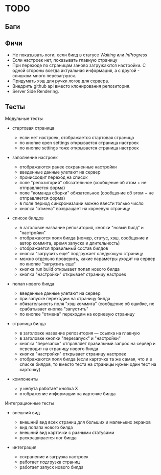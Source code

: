 # TODO

## Баги

## Фичи

-   Не показывать логи, если билд в статусе _Waiting_ или _InProgress_
-   Если настроек нет, показывать главную страницу
-   При переходе по страницам заново загружаются настройки.
    С одной стороны всегда актуальная информация, а с другой - слишком много перезагрузок.
-   Придумать хэш для ручки логов для сервера.
-   Внедрить github api вместо клонирования репозитория.
-   Server Side Rendering.

## Тесты

Модульные тесты

-   стартовая страница

    -   если нет настроек, отображается стартовая страница
    -   по кнопке open settings открывается страница настроек
    -   по кнопке settings тоже открывается страница настроек

-   заполнение настроек

    -   отображаются ранее сохраненные настройки
    -   введенные данные улетают на сервер
    -   проиисходит переход на список
    -   поле "репозиторий" обязательное (сообщение об этом + не отправляется форма)
    -   поле "команда сборки" обязательное (сообщение об этом + не отправляется форма)
    -   в поле период синхронизации можно ввести только число
    -   кнопка "отмена" возвращает на корневую страницу

-   список билдов

    -   в заголовке название репозитория, кнопки "новый билд" и "настройки"
    -   отображаются поля билда (номер, статус, хэш, сообщение и автор коммита, время запуска и длительность)
    -   отображается правильный состав билдов
    -   кнопка "загрузить еще" подгружает следующую страницу
    -   можно отдельно проверить, какие параметры уходят на сервер по кнопке "загрузить еще"
    -   кнопка run build открывает попап нового билда
    -   кнопка "настройки" открывает страницу настроек

-   попап нового билда

    -   введенные данные улетают на сервер
    -   при запуске переходим на страницу билда
    -   обязательность поля "хэш коммита" (сообщение об ошибке, не срабатывает кнопка "запустить"
    -   по кнопке "отмена" переходим на корневую страницу

-   страница билда

    -   в заголовке название репозитория — ссылка на главную
    -   в заголовке кнопки "перезапуск" и "настройки"
    -   кнопка "перезапск" отправляет правильный запрос на сервер и переводит на страницу нового билда
    -   кнопка "настройки" открывает страницу настроек
    -   отображаются поля билда (если карточка та же самая, что и в списке билдов, то вместо теста на страницы нужен один тест на карточку)

-   компоненты
    -   у инпута работает кнопка Х
    -   отображение информации на карточке билда

Интеграционные тесты

-   внешний вид

    -   внешний вид всех страниц для больших и маленьких экранов
    -   вид попапа нового билда
    -   внешний вид карточки с разными статусами
    -   раскрашивается лог билда

-   интеграция
    -   сохранение и загрузка настроек
    -   работает подгрузка страниц
    -   работает запуск нового билда
